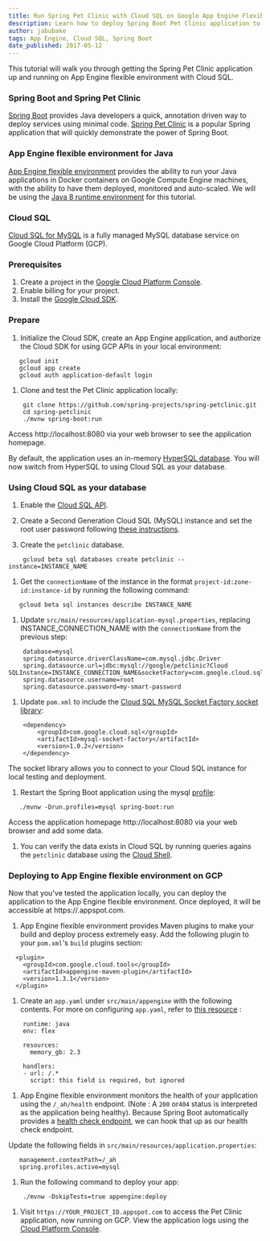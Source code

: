 ```yaml
---
title: Run Spring Pet Clinic with Cloud SQL on Google App Engine Flexible Environment
description: Learn how to deploy Spring Boot Pet Clinic application to Google App Engine Flexible environment and use Cloud SQL.
author: jabubake
tags: App Engine, Cloud SQL, Spring Boot
date_published: 2017-05-12
---
```


This tutorial will walk you through getting the Spring Pet Clinic application up and running on App Engine flexible environment with Cloud SQL.

### Spring Boot and Spring Pet Clinic
[Spring Boot](https://projects.spring.io/spring-boot/) provides Java developers a quick, annotation driven way to deploy services using minimal code.
[Spring Pet Clinic](https://github.com/spring-projects/spring-petclinic) is a popular Spring application that will quickly demonstrate the power of Spring Boot.

### App Engine flexible environment for Java
[App Engine flexible environment](https://cloud.google.com/appengine/docs/flexible/java/) provides the ability to run your Java applications in Docker containers on Google Compute Engine machines, with the ability
to have them deployed, monitored and auto-scaled.
We will be using the [Java 8 runtime environment](https://cloud.google.com/appengine/docs/flexible/java/dev-java-only) for this tutorial.

### Cloud SQL
[Cloud SQL for MySQL](https://cloud.google.com/sql/docs/mysql/) is a fully managed MySQL database service on Google Cloud Platform (GCP).

### Prerequisites
1. Create a project in the [Google Cloud Platform Console](https://console.cloud.google.com/).
1. Enable billing for your project.
1. Install the [Google Cloud SDK](https://cloud.google.com/sdk/).

### Prepare
1. Initialize the Cloud SDK, create an App Engine application, and authorize the Cloud SDK for using GCP APIs in your local environment:
```
   gcloud init
   gcloud app create
   gcloud auth application-default login
```
1. Clone and test the Pet Clinic application locally:
```
    git clone https://github.com/spring-projects/spring-petclinic.git
    cd spring-petclinic
    ./mvnw spring-boot:run
```

  Access http://localhost:8080 via your web browser to see the application homepage.

  By default, the application uses an in-memory [HyperSQL database](http://hsqldb.org/).
  You will now switch from HyperSQL to using Cloud SQL as your database.

### Using Cloud SQL as your database

1. Enable the [Cloud SQL API](https://console.cloud.google.com/flows/enableapi?apiid=sqladmin).

1. Create a Second Generation Cloud SQL (MySQL) instance and set the root user password following [these instructions](https://cloud.google.com/sql/docs/mysql/create-instance#create-2nd-gen).

1. Create the `petclinic` database.
```
    gcloud beta sql databases create petclinic --instance=INSTANCE_NAME
```
1. Get the `connectionName` of the instance in the format `project-id:zone-id:instance-id` by running the following command:
```
   gcloud beta sql instances describe INSTANCE_NAME
```
1. Update `src/main/resources/application-mysql.properties`, replacing INSTANCE_CONNECTION_NAME with the `connectionName` from the previous step:
```
    database=mysql
    spring.datasource.driverClassName=com.mysql.jdbc.Driver
    spring.datasource.url=jdbc:mysql://google/petclinic?Cloud SQLInstance=INSTANCE_CONNECTION_NAME&socketFactory=com.google.cloud.sql.mysql.SocketFactory
    spring.datasource.username=root
    spring.datasource.password=my-smart-password
```
1. Update `pom.xml` to include the [Cloud SQL MySQL Socket Factory socket library](https://github.com/GoogleCloudPlatform/cloud-sql-mysql-socket-factory):
```
    <dependency>
        <groupId>com.google.cloud.sql</groupId>
        <artifactId>mysql-socket-factory</artifactId>
        <version>1.0.2</version>
    </dependency>
```
   The socket library allows you to connect to your Cloud SQL instance for local testing and deployment.
1. Restart the Spring Boot application using the mysql [profile](http://docs.spring.io/spring-boot/docs/current/maven-plugin/examples/run-profiles.html):
```
   ./mvnw -Drun.profiles=mysql spring-boot:run
```
  Access the application homepage http://localhost:8080 via your web browser and add some data.
1. You can verify the data exists in Cloud SQL by running queries agains the `petclinic` database using the [Cloud Shell](https://cloud.google.com/sql/docs/mysql/quickstart#connect_to_your_instance_using_the_db_client_client_in_the_cloud_shell).


### Deploying to App Engine flexible environment on GCP
Now that you've tested the application locally, you can deploy the application to the App Engine flexible environment.
Once deployed, it will be accessible at https://<your-project-id>.appspot.com.

1. App Engine flexible environment provides Maven plugins to make your build and deploy process extremely easy.
   Add the following plugin to your `pom.xml`'s `build` plugins section:
```
  <plugin>
    <groupId>com.google.cloud.tools</groupId>
    <artifactId>appengine-maven-plugin</artifactId>
    <version>1.3.1</version>
  </plugin>
```

1. Create an `app.yaml` under `src/main/appengine` with the following contents.
For more on configuring `app.yaml`, refer to [this resource](https://cloud.google.com/appengine/docs/flexible/java/configuring-your-app-with-app-yaml) :
```
    runtime: java
    env: flex

    resources:
      memory_gb: 2.3

    handlers:
    - url: /.*
      script: this field is required, but ignored
 ```

1. App Engine flexible environment monitors the health of your application using the `/_ah/health` endpoint.
(Note : A `200` or`404` status is interpreted as the application being healthy).
Because Spring Boot automatically provides a [health check endpoint](https://docs.spring.io/spring-boot/docs/current/reference/html/production-ready-endpoints.html#production-ready-health),
we can hook that up as our health check endpoint.

Update the following fields in `src/main/resources/application.properties`:
```
   management.contextPath=/_ah
   spring.profiles.active=mysql
```

1. Run the following command to deploy your app:
```
    ./mvnw -DskipTests=true appengine:deploy
```

1. Visit `https://YOUR_PROJECT_ID.appspot.com` to access the Pet Clinic application, now running on GCP.
View the application logs using the [Cloud Platform Console](https://console.cloud.google.com/logs/viewer).
